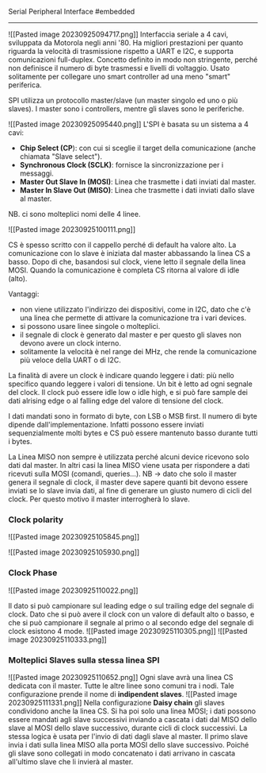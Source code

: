 Serial Peripheral Interface
#embedded
___

![[Pasted image 20230925094717.png]]
Interfaccia seriale a 4 cavi, sviluppata da Motorola negli anni '80. Ha migliori prestazioni per quanto riguarda la velocità di trasmissione rispetto a UART e I2C, e supporta comunicazioni full-duplex.
Concetto definito in modo non stringente, perché non definisce il numero di byte trasmessi e livelli di voltaggio.
Usato solitamente per collegare uno smart controller ad una meno "smart" periferica.


SPI utilizza un protocollo master/slave (un master singolo ed uno o più slaves). I master sono i controllers, mentre gli slaves sono le periferiche.

![[Pasted image 20230925095440.png]]
L'SPI è basata su un sistema a 4 cavi:
- **Chip Select (CP**): con cui si sceglie il target della comunicazione (anche chiamata "Slave select").
- **Synchronous Clock (SCLK)**: fornisce la sincronizzazione per i messaggi.
- **Master Out Slave In (MOSI)**: Linea che trasmette i dati inviati dal master.
- **Master In Slave Out (MISO)**: Linea che trasmette i dati inviati dallo slave al master.

NB. ci sono molteplici nomi delle 4 linee.

![[Pasted image 20230925100111.png]]

CS è spesso scritto con il cappello perché di default ha valore alto. La comunicazione con lo slave è iniziata dal master abbassando la linea CS a basso. Dopo di che, basandosi sul clock, viene letto il segnale della linea MOSI. Quando la comunicazione è completa CS ritorna al valore di idle (alto).

Vantaggi:
- non viene utilizzato l'indirizzo dei dispositivi, come in I2C, dato che c'è una linea che permette di attivare la comunicazione tra i vari devices.
- si possono usare linee singole o molteplici.
- il segnale di clock è generato dal master e per questo gli slaves non devono avere un clock interno.
- solitamente la velocità è nel range dei MHz, che rende la comunicazione più veloce della UART o di I2C.

La finalità di avere un clock è indicare quando leggere i dati: più nello specifico quando leggere i valori di tensione. Un bit è letto ad ogni segnale del clock. 
Il clock può essere idle low o idle high, e si può fare sample dei dati alrising edge o al falling edge del valore di tensione del clock.

I dati mandati sono in formato di byte, con LSB o MSB first.
Il numero di byte dipende dall'implementazione. Infatti possono essere inviati sequenzialmente molti bytes e CS può essere mantenuto basso durante tutti i bytes.

La Linea MISO non sempre è utilizzata perché alcuni device ricevono solo dati dal master. In altri casi la linea MISO viene usata per rispondere a dati ricevuti sulla MOSI (comandi, queries...).
NB -> dato che solo il master genera il segnale di clock, il master deve sapere quanti bit devono essere inviati se lo slave invia dati, al fine di generare un giusto numero di cicli del clock. Per questo motivo il master interrogherà lo slave.

### Clock polarity
![[Pasted image 20230925105845.png]]

![[Pasted image 20230925105930.png]]

### Clock Phase
![[Pasted image 20230925110022.png]]

Il dato si può campionare sul leading edge o sul trailing edge del segnale di clock.
Dato che si può avere il clock con un valore di default alto o basso, e che si può campionare il segnale al primo o al secondo edge del segnale di clock esistono 4 mode.
![[Pasted image 20230925110305.png]]
![[Pasted image 20230925110333.png]]

### Molteplici Slaves sulla stessa linea SPI
![[Pasted image 20230925110652.png]]
Ogni slave avrà una linea CS dedicata con il master. Tutte le altre linee sono comuni tra i nodi. Tale configurazione prende il nome di **indipendent slaves**.
![[Pasted image 20230925111331.png]]
Nella configurazione **Daisy chain** gli slaves condividono anche la linea CS. Si ha poi solo una linea MOSI; i dati possono essere mandati agli slave successivi inviando a cascata i dati dal MISO dello slave al MOSI dello slave successivo, durante cicli di clock successivi. 
La stessa logica è usata per l'invio di dati dagli slave al master. Il primo slave invia i dati sulla linea MISO alla porta MOSI dello slave successivo. Poiché gli slave sono collegati in modo concatenato i dati arrivano in cascata all'ultimo slave che li invierà al master.









